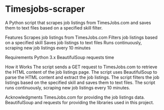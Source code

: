 # Timesjobs-scraper
A Python script that scrapes job listings from TimesJobs.com and saves them to text files based on a specified skill filter.

Features
Scrapes job listings from TimesJobs.com
Filters job listings based on a specified skill
Saves job listings to text files
Runs continuously, scraping new job listings every 10 minutes

Requirements
Python 3.x
BeautifulSoup
requests
time

How it Works
The script sends a GET request to TimesJobs.com to retrieve the HTML content of the job listings page.
The script uses BeautifulSoup to parse the HTML content and extract the job listings.
The script filters the job listings based on the specified skill and saves them to text files.
The script runs continuously, scraping new job listings every 10 minutes.

Acknowledgments
TimesJobs.com for providing the job listings data.
BeautifulSoup and requests for providing the libraries used in this project.
